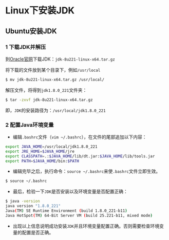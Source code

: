 # Linux下安装JDK

## Ubuntu安装JDK

### 1 下载JDK并解压
到[Oracle官网](https://www.oracle.com/technetwork/java/javase/downloads/jdk8-downloads-2133151.html)下载JDK：`jdk-8u221-linux-x64.tar.gz`

将下载的文件放到某个目录下，例如`/usr/local`
```bash
$ mv jdk-8u221-linux-x64.tar.gz /usr/local/
```

解压文件，将得到`jdk1.8.0_221`文件夹：
```bash
$ tar -zxvf jdk-8u221-linux-x64.tar.gz
```

即，`JDK`的安装路径为：`/usr/local/jdk1.8.0_221`

### 2 配置Java环境变量
- 编辑`.bashrc`文件（`vim ~/.bashrc`），在文件的尾部追加以下内容：
```bash
export JAVA_HOME=/usr/local/jdk1.8.0_221
export JRE_HOME=$JAVA_HOME/jre
export CLASSPATH=.:$JAVA_HOME/lib/dt.jar:$JAVA_HOME/lib/tools.jar
export PATH=$JAVA_HOME/bin:$PATH
```

- 编辑完毕之后，执行命令：`source ~/.bashrc`来使`.bashrc`文件立即生效。
```bash
$ source ~/.bashrc
```

- 最后，检验一下`JDK`是否安装以及环境变量是否配置正确：
```bash
$ java -version
java version "1.8.0_221"
Java(TM) SE Runtime Environment (build 1.8.0_221-b11)
Java HotSpot(TM) 64-Bit Server VM (build 25.221-b11, mixed mode)
```

- 出现以上信息说明成功安装`JDK`并且环境变量配置正确。否则需要检查环境变量的配置是否正确。
